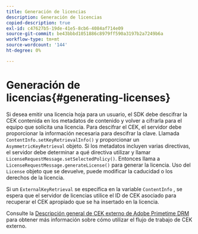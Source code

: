 ```yaml
---
title: Generación de licencias
description: Generación de licencias
copied-description: true
exl-id: c47627b5-19de-41e5-8cb6-4084af714e09
source-git-commit: be43bbbd1051886c8979ff590a3197b2a7249b6a
workflow-type: tm+mt
source-wordcount: '144'
ht-degree: 0%

---
```


# Generación de licencias{#generating-licenses}

Si desea emitir una licencia hoja para un usuario, el SDK debe descifrar la CEK contenida en los metadatos de contenido y volver a cifrarla para el equipo que solicita una licencia. Para descifrar el CEK, el servidor debe proporcionar la información necesaria para descifrar la clave. Llamada `ContentInfo.setKeyRetrievalInfo()` y proporcionar un `AsymmetricKeyRetrieval` objeto. Si los metadatos incluyen varias directivas, el servidor debe determinar a qué directiva utilizar y llamar `LicenseRequestMessage.setSelectedPolicy()`. Entonces llama a `LicenseRequestMessage.generateLicense()` para generar la licencia. Uso del `License` objeto que se devuelve, puede modificar la caducidad o los derechos de la licencia.

Si un `ExternalKeyRetrieval` se especifica en la variable `ContentInfo` , se espera que el servidor de licencias utilice el ID de CEK asociado para recuperar el CEK apropiado que se ha insertado en la licencia.

Consulte la [Descripción general de CEK externo de Adobe Primetime DRM](../../../aaxs-drm-xkey-mgmt/aaxs-drm-using-external-cek-overview.md) para obtener más información sobre cómo utilizar el flujo de trabajo de CEK externo.
